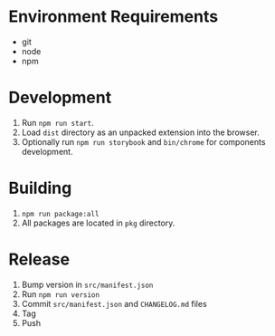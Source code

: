 # Environment Requirements

- git
- node
- npm

# Development

1. Run `npm run start`.
2. Load `dist` directory as an unpacked extension into the browser.
3. Optionally run `npm run storybook` and `bin/chrome` for components development.

# Building

1. `npm run package:all`
2. All packages are located in `pkg` directory.

# Release

1. Bump version in `src/manifest.json`
2. Run `npm run version`
3. Commit `src/manifest.json` and `CHANGELOG.md` files
4. Tag
5. Push
